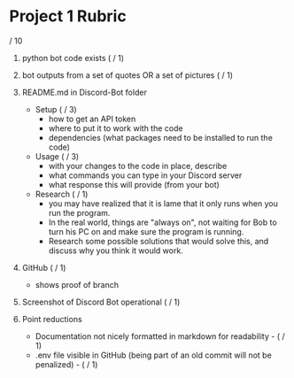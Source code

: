 # Project 1 Rubric

/ 10

1. python bot code exists ( / 1)
2. bot outputs from a set of quotes OR a set of pictures ( / 1)
3. README.md in Discord-Bot folder
   - Setup ( / 3)
     - how to get an API token
     - where to put it to work with the code
     - dependencies (what packages need to be installed to run the code)
   - Usage ( / 3)
     - with your changes to the code in place, describe
     - what commands you can type in your Discord server
     - what response this will provide (from your bot)
   - Research ( / 1)
     - you may have realized that it is lame that it only runs when you run the program.
     - In the real world, things are "always on", not waiting for Bob to turn his PC on and make sure the program is running.
     - Research some possible solutions that would solve this, and discuss why you think it would work.
4. GitHub ( / 1)
   - shows proof of branch

5. Screenshot of Discord Bot operational ( / 1)

6. Point reductions 
   - Documentation not nicely formatted in markdown for readability - ( / 1)
   - .env file visible in GitHub (being part of an old commit will not be penalized) - ( / 1)
